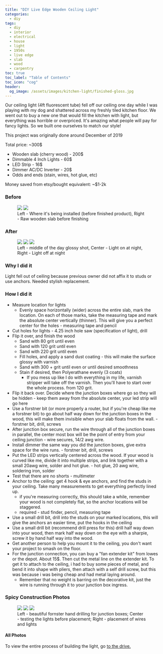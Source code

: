 ```yaml
---
title: "DIY Live Edge Wooden Ceiling Light"
categories:
  - diy
tags:
  - diy
  - interior
  - electrical
  - house
  - light
  - 1950s
  - live edge
  - slab
  - wood
  - carpentry
toc: true
toc_label: "Table of Contents"
toc_icon: "cog"
header:
  og_image: /assets/images/kitchen-light/finished-gloss.jpg
---
```


Our ceiling light (4ft fluorescent tube) fell off our ceiling one day while I was playing with my dog and shattered across my freshly tiled kitchen floor. We went out to buy a new one that would fill the kitchen with light, but everything was horrible or overpriced. It's amazing what people will pay for fancy lights. So we built one ourselves to match our style!

This project was originally done around December of 2019

Total price: ~300$

* Wooden slab (cherry wood) - 200$
* Dimmable 4 Inch Lights - 60$
* LED Strip - 16$
* Dimmer AC/DC Inverter - 20$
* Odds and ends (stain, wires, hot glue, etc)

Money saved from etsy/bought equivalent: ~$1-2k

### Before

<figure class="half">
	<a href="/assets/images/kitchen-light/before-wires.JPG"><img src="/assets/images/kitchen-light/before-wires.JPG"></a>
	<a href="/assets/images/kitchen-light/slab.jpg"><img src="/assets/images/kitchen-light/slab.jpg"></a>
	<figcaption>Left - Where it's being installed (before finished product), Right - Raw wooden slab before finishing</figcaption>
</figure>

### After

<figure class="third">
	<a href="/assets/images/kitchen-light/finished-gloss.jpg"><img src="/assets/images/kitchen-light/finished-gloss.jpg"></a>
	<a href="/assets/images/kitchen-light/finished-on.jpg"><img src="/assets/images/kitchen-light/finished-on.jpg"></a>
	<a href="/assets/images/kitchen-light/finished-off.jpg"><img src="/assets/images/kitchen-light/finished-off.jpg"></a>
	<figcaption>Left - middle of the day glossy shot, Center - Light on at night, Right - Light off at night </figcaption>
</figure>

### Why I did it

Light fell out of ceiling because previous owner did not affix it to studs or use anchors. Needed stylish replacement.

### How I did it

* Measure location for lights
  * Evenly space horizontally (wider) across the entire slab, mark the location. On each of those marks, take the measuring tape and mark the absolute center vertically (thinner). This will give you a perfect center for the holes - measuring tape and pencil
* Cut holes for lights - 4.25 inch hole saw (specification of light), drill
* Flip it over, and finish the wood
  * Sand with 80 grit until even
  * Sand with 120 grit until even
  * Sand with 220 grit until even
  * Fill holes, and apply a sand dust coating - this will make the surface glossy with varnish
  * Sand with 300 + grit until even or until desired smoothness
  * Stain if desired, then Polyerathane evenly (3 coats)
    * If you mess up like I do with everything in my life, varnish stripper will take off the varnish. Then you'll have to start over the whole process. from 120 grit.
* Flip it back over. Decide where the junction boxes where go so they will be hidden - keep them away from the absolute center, your led strip will go here
* Use a forstner bit (or more properly a router, but if you're cheap like me a forstner bit) to go about half way down for the junction boxes in the wood, this will make them invisible when your slab floats from the wall. - forstner bit, drill, screws
* After junction box secure, run the wire through all of the junction boxes in parallel, the center most box will be the point of entry from your ceiling junction - wire secures, 14/2 awg wire.
* Install dimmer the same way you did the junction boxes, give extra space for the wire runs. - forstner bit, drill, screws
* Put the LED strips vertically centered across the wood. If your wood is curved like me, divide it into multiple strips, and link together with a small 20awg wire, solder and hot glue. - hot glue, 20 awg wire, soldering iron, solder
* Test that there are no shorts - multimeter
* Anchor to the ceiling: get 4 hook & eye anchors, and find the studs in your ceiling. Take many measurements to get everything perfectly lined up.
  * if you're measuring correctly, this should take a while, remember your wood is not completely flat, so the anchor locations will be staggered.
  * required - stud finder, pencil, measuring tape
* Use a small drill bit, drill into the studs on your marked locations, this will give the anchors an easier time, put the hooks in the ceiling
* Use a small drill bit (recommend drill press for this) drill half way down into your wood, then mark half way down on the eye with a sharpie, screw it by hand half way into the wood.
* Get another person to help you mount it to the ceiling, you don't want your project to smash on the floor.
* For the junction connection, you can buy a "fan extender kit" from lowes or the depot. About 15$. Then cut the metal line on the extender kit. To get it to attach
 to the ceiling, i had to buy some pieces of metal, and bend it into shape with pliers, then attach with a self drill screw, but this was because i was being cheap and had metal laying around.
  * Remember that no weight is barring on the decorative kit, just the wire is running through it to your junction box ingress. 

### Spicy Construction Photos

<figure class="third">
	<a href="/assets/images/kitchen-light/fornster.JPG"><img src="/assets/images/kitchen-light/fornster.JPG"></a>
	<a href="/assets/images/kitchen-light/testing.JPG"><img src="/assets/images/kitchen-light/testing.JPG"></a>
	<a href="/assets/images/kitchen-light/wires.jpg"><img src="/assets/images/kitchen-light/wires.jpg"></a>
	<figcaption>Left - beautiful fornster hand drilling for junction boxes; Center - testing the lights before placement; Right - placement of wires and lights</figcaption>
</figure>

#### All Photos

To view the entire process of building the light, go <a href="https://drive.google.com/drive/folders/1-43JVAtYHddLHLj74K-NFuRzvGeu0w_b?usp=sharing">to the drive.</a>